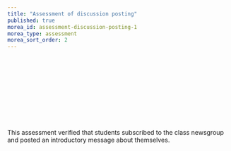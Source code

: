 ```yaml
---
title: "Assessment of discussion posting"
published: true
morea_id: assessment-discussion-posting-1
morea_type: assessment
morea_sort_order: 2
---
```

<link rel="stylesheet" href="http://cdn.oesmith.co.uk/morris-0.4.3.min.css">
<script src="http://cdnjs.cloudflare.com/ajax/libs/raphael/2.1.0/raphael-min.js"></script>
<script src="http://cdn.oesmith.co.uk/morris-0.4.3.min.js"></script>

<div class="row">
  <div class="col-sm-8">
    <div class="well">
      <div id="assessment-discussion-posting" style="height: 150px;"></div>
    </div>
  </div>

  <div class="col-sm-4">
    <p>
    This assessment verified that students subscribed to the class newsgroup and 
    posted an introductory message about themselves. 
    </p>
  </div>

<script>
Morris.Bar({
  element: 'assessment-discussion-posting',
  hideHover: false,
  data: [
        { y: 'Satisfactory (%)', num: 100 },
        { y: 'Unsatisfactory (%)', num: 0 },
        { y: 'Absent (%)', num: 0 },
        ],
  xkey: 'y',
  ykeys: ['num'],
  resize: true,
  labels: ['Students']
});
</script>
